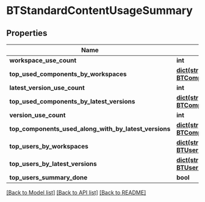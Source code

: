 # BTStandardContentUsageSummary

## Properties
Name | Type | Description | Notes
------------ | ------------- | ------------- | -------------
**workspace_use_count** | **int** |  | [optional] 
**top_used_components_by_workspaces** | [**dict(str, BTComponentUsagesSummary)**](BTComponentUsagesSummary.md) |  | [optional] 
**latest_version_use_count** | **int** |  | [optional] 
**top_used_components_by_latest_versions** | [**dict(str, BTComponentUsagesSummary)**](BTComponentUsagesSummary.md) |  | [optional] 
**version_use_count** | **int** |  | [optional] 
**top_components_used_along_with_by_latest_versions** | [**dict(str, BTComponentUsagesSummary)**](BTComponentUsagesSummary.md) |  | [optional] 
**top_users_by_workspaces** | [**dict(str, BTUserUsagesSummary)**](BTUserUsagesSummary.md) |  | [optional] 
**top_users_by_latest_versions** | [**dict(str, BTUserUsagesSummary)**](BTUserUsagesSummary.md) |  | [optional] 
**top_users_summary_done** | **bool** |  | [optional] 

[[Back to Model list]](../README.md#documentation-for-models) [[Back to API list]](../README.md#documentation-for-api-endpoints) [[Back to README]](../README.md)


